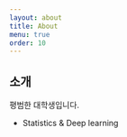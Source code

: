 ```yaml
---
layout: about
title: About
menu: true
order: 10
---
```


## 소개

평범한 대학생입니다. 
* Statistics & Deep learning 

